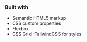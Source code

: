 
### Built with

- Semantic HTML5 markup
- CSS custom properties
- Flexbox
- CSS Grid
-TailwindCSS for styles

